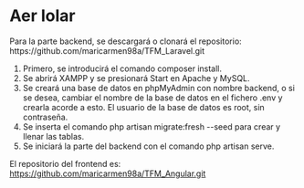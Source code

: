 <h1>Aer Iolar</h1>
Para la parte backend, se descargará o clonará el repositorio:
https://github.com/maricarmen98a/TFM_Laravel.git


1.	Primero, se introducirá el comando composer install.
2.	Se abrirá XAMPP y se presionará Start en Apache y MySQL.
3.	Se creará una base de datos en phpMyAdmin con nombre backend, o si se desea, cambiar el nombre de la base de datos en el fichero .env y crearla acorde a esto. El usuario de la base de datos es root, sin contraseña.
4.	Se inserta el comando php artisan migrate:fresh --seed para crear y llenar las tablas.
5.	Se iniciará la parte del backend con el comando php artisan serve.

El repositorio del frontend es: https://github.com/maricarmen98a/TFM_Angular.git
